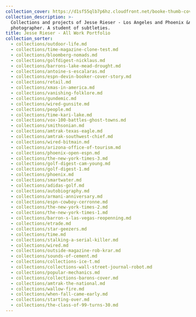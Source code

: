```yaml
---
collection_cover: https://d1sf55qlb7p6hz.cloudfront.net/booke-thumb-cover-1.jpg
collection_description: >-
  Collections and projects of Jesse Rieser - Los Angeles and Phoenix &nbsp;based
  photographer. A student of subtleties.
title: Jesse Rieser - All Work Portfolio
collection_sorter:
  - collections/outdoor-life.md
  - collections/time-magazine-clone-test.md
  - collections/bloomberg-nomads.md
  - collections/golfdigest-nicklaus.md
  - collections/barrons-lake-mead-drought.md
  - collections/antoine-s-escalaras.md
  - collections/espn-devin-booker-cover-story.md
  - collections/retail.md
  - collections/xmas-in-america.md
  - collections/vanishing-folklore.md
  - collections/gundemic.md
  - collections/wired-gunsite.md
  - collections/people.md
  - collections/time-kari-lake.md
  - collections/vox-100-battles-ghost-towns.md
  - collections/smithsonian.md
  - collections/amtrak-texas-eagle.md
  - collections/amtrak-southwest-chief.md
  - collections/wired-bitmain.md
  - collections/arizona-office-of-tourism.md
  - collections/phoenix-open-espn.md
  - collections/the-new-york-times-3.md
  - collections/golf-digest-cam-young.md
  - collections/golf-digest-1.md
  - collections/phoenix.md
  - collections/smartwater.md
  - collections/adidas-golf.md
  - collections/autobiography.md
  - collections/armani-anniversary.md
  - collections/espn-cowboy-cerronne.md
  - collections/the-new-york-times-2.md
  - collections/the-new-york-times-1.md
  - collections/barron-s-las-vegas-reopenning.md
  - collections/etrade.md
  - collections/star-geezers.md
  - collections/time.md
  - collections/stalking-a-serial-killer.md
  - collections/wired.md
  - collections/outside-magazine-rob-krar.md
  - collections/sounds-of-cement.md
  - collections/collections-ice-t.md
  - collections/collections-wall-street-journal-robot.md
  - collections/popular-mechanics.md
  - collections/collections-barons-cover.md
  - collections/amtrak-the-national.md
  - collections/wallow-fire.md
  - collections/when-fall-came-early.md
  - collections/starting-over.md
  - collections/the-class-of-99-turns-30.md
---
```

